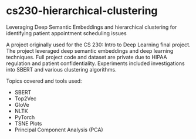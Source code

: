 # cs230-hierarchical-clustering
Leveraging Deep Semantic Embeddings and hierarchical clustering for identifying patient appointment scheduling issues


A project originally used for the CS 230: Intro to Deep Learning final project. The project leveraged deep semantic embeddings and deep learning techniques. Full project code and dataset are private due to HIPAA regulation and patient confidentiality.
Experiments included investigations into SBERT and various clustering algorithms. 

Topics covered and tools used: 
- SBERT
- Top2Vec
- GloVe
- NLTK
- PyTorch
- TSNE Plots
- Principal Component Analysis (PCA)
